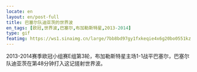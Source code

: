 ```yaml
---
locate: en
layout: en/post-full
title: 巴塞尔队迪亚茨的世界波
en_tags: [欧冠,世界波,巴塞尔,布加勒斯特星,2013-2014]
type: gif
featimg: https://ws1.sinaimg.cn/large/7bb8bd97gy1fxkeqie4x6g20bo0551kz.gif
---
```


2013-2014赛季欧冠小组赛E组第3轮，布加勒斯特星主场1-1战平巴塞尔，巴塞尔队迪亚茨在第48分钟打入这记搓射世界波。